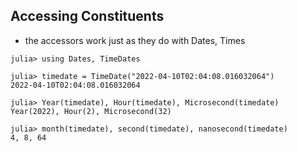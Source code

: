 ## Accessing Constituents

* the accessors work just as they do with Dates, Times

```
julia> using Dates, TimeDates

julia> timedate = TimeDate("2022-04-10T02:04:08.016032064")
2022-04-10T02:04:08.016032064

julia> Year(timedate), Hour(timedate), Microsecond(timedate)
Year(2022), Hour(2), Microsecond(32)

julia> month(timedate), second(timedate), nanosecond(timedate)
4, 8, 64
```
